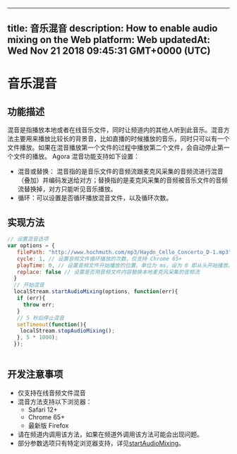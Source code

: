 
---
title: 音乐混音
description: How to enable audio mixing on the Web
platform: Web
updatedAt: Wed Nov 21 2018 09:45:31 GMT+0000 (UTC)
---
# 音乐混音
## 功能描述
混音是指播放本地或者在线音乐文件，同时让频道内的其他人听到此音乐。混音方法主要用来播放比较长的背景音，比如直播的时候播放的音乐，同时只可以有一个文件播放。如果在混音播放第一个文件的过程中播放第二个文件，会自动停止第一个文件的播放。
Agora 混音功能支持如下设置：

- 混音或替换： 混音指的是音乐文件的音频流跟麦克风采集的音频流进行混音（叠加）并编码发送给对方；替换指的是麦克风采集的音频被音乐文件的音频流替换掉，对方只能听见音乐播放。
- 循环：可以设置是否循环播放混音文件，以及循环次数。

## 实现方法

```javascript
// 设置混音选项
var options = {  
   filePath: "http://www.hochmuth.com/mp3/Haydn_Cello_Concerto_D-1.mp3", // 指定混音的音频文件路径  
   cycle: 1, // 设置音频文件循环播放的次数，仅支持 Chrome 65+    
   playTime: 0, // 设置音频文件开始播放的位置，单位为 ms。设为 0 即从头开始播放。   
   replace: false // 设置是否用音频文件内容替换本地麦克风采集的音频流 
  }
  // 开始混音
  localStream.startAudioMixing(options, function(err){
   if (err){
     throw err;
   }
   // 5 秒后停止混音
   setTimeout(function(){
    localStream.stopAudioMixing();
   }, 5 * 1000);
  });
  
```

## 开发注意事项

- 仅支持在线音频文件混音
- 混音方法支持以下浏览器：
  - Safari 12+
  - Chrome 65+
  - 最新版 Firefox
- 请在频道内调用该方法，如果在频道外调用该方法可能会出现问题。
- 部分参数选项只有特定浏览器支持，详见[startAudioMixing](https://docs.agora.io/cn/Voice/API%20Reference/web/interfaces/agorartc.stream.html#startaudiomixing)。




